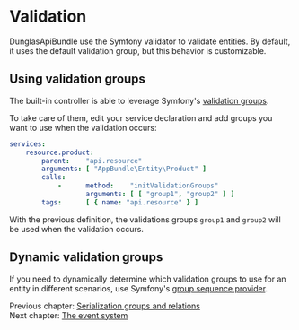 # Validation

DunglasApiBundle use the Symfony validator to validate entities.
By default, it uses the default validation group, but this behavior is customizable.

## Using validation groups
The built-in controller is able to leverage Symfony's [validation groups](http://symfony.com/doc/current/book/validation.html#validation-groups).

To take care of them, edit your service declaration and add groups you want to use when the validation occurs:

```yaml
services:
    resource.product:
        parent:    "api.resource"
        arguments: [ "AppBundle\Entity\Product" ]
        calls:
            -      method:    "initValidationGroups"
                   arguments: [ [ "group1", "group2" ] ]
        tags:      [ { name: "api.resource" } ]
```

With the previous definition, the validations groups `group1` and `group2` will be used when the validation occurs.

## Dynamic validation groups

If you need to dynamically determine which validation groups to use for an entity in different scenarios, use Symfony's [group sequence provider](http://symfony.com/doc/current/book/validation.html#group-sequence-providers).

Previous chapter: [Serialization groups and relations](serialization-groups-and-relations.md)<br>
Next chapter: [The event system](the-event-system.md)
